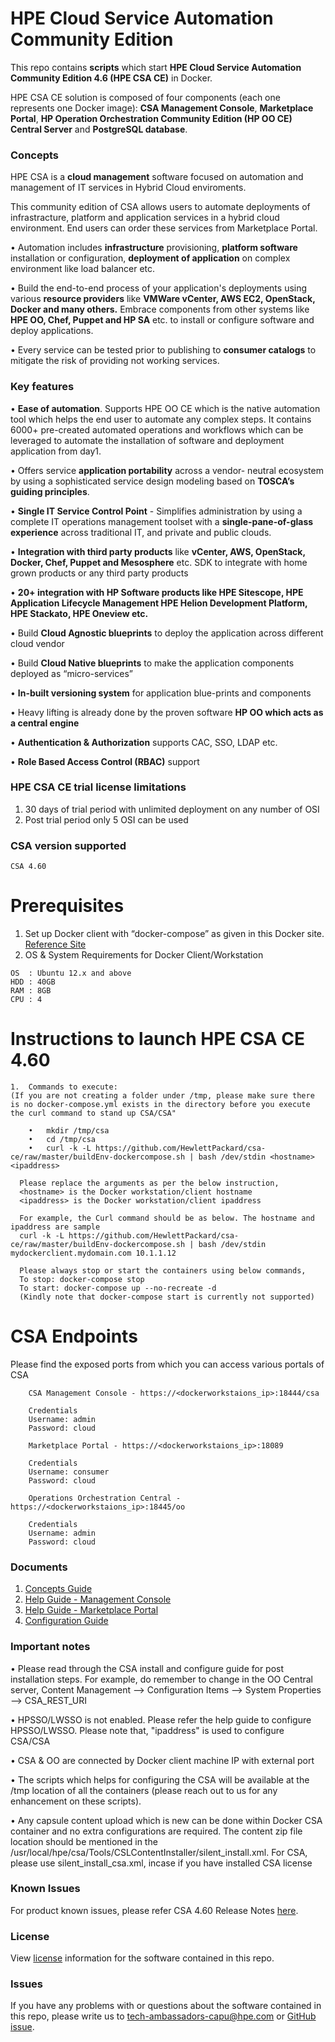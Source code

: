 # HPE Cloud Service Automation Community Edition

This repo contains **scripts** which start **HPE Cloud Service Automation Community Edition 4.6 (HPE CSA CE)** in Docker. 

HPE CSA CE solution is composed of four components (each one represents one Docker image): **CSA Management Console**, **Marketplace Portal**, **HP Operation Orchestration Community Edition (HP OO CE) Central Server** and **PostgreSQL database**. 


### Concepts
HPE CSA is a **cloud management** software focused on automation and management of IT services in Hybrid Cloud enviroments. 

This community edition of CSA allows users to automate deployments of infrastracture, platform and application services in a hybrid cloud environment. End users can order these services from Marketplace Portal.

•	Automation includes **infrastructure** provisioning, **platform software** installation or configuration, **deployment of application** on complex environment like load balancer etc. 

•	Build the end-to-end process of your application's deployments using various **resource providers** like **VMWare vCenter, AWS EC2, OpenStack, Docker and many others.** Embrace components from other systems like **HPE OO, Chef,		Puppet and HP SA** etc. to install or configure software and deploy applications. 

•	Every service can be tested prior to publishing to **consumer catalogs** to mitigate the risk of providing not working services.


### Key features

•	**Ease of automation**. Supports HPE OO CE which is  the native automation tool which helps the end user to automate any complex steps. It contains 6000+ pre-created automated operations and workflows which can be		leveraged to automate the installation of software and deployment application from day1. 

•	Offers service **application portability** across a vendor- neutral ecosystem by using a sophisticated service design modeling based on **TOSCA’s guiding principles**.

•	**Single IT Service Control Point** - Simplifies administration by using a complete IT operations management toolset with a **single-pane-of-glass experience** across traditional IT, and private and public clouds.

•	**Integration with third party products** like **vCenter, AWS, OpenStack, Docker, Chef, Puppet and Mesosphere** etc. SDK to integrate with home grown products or any third party products

•	**20+ integration with HP Software products like HPE Sitescope, HPE Application Lifecycle Management HPE Helion Development Platform, HPE Stackato, HPE Oneview etc.**

•	Build **Cloud Agnostic blueprints** to deploy the application across different cloud vendor

•	Build **Cloud Native blueprints** to make the application components deployed as “micro-services”

•	**In-built versioning system** for application blue-prints and components

•	Heavy lifting is already done by the proven software **HP OO which acts as a central engine**

•	**Authentication & Authorization** supports CAC, SSO, LDAP etc.

•	**Role Based Access Control (RBAC)** support



### HPE CSA CE trial license limitations
1.	30 days of trial period with unlimited deployment on any number of OSI
2.	Post trial period only 5 OSI can be used

### CSA version supported
```
CSA 4.60
```

# Prerequisites 
1.	Set up Docker client with “docker-compose” as given in this  Docker site. [Reference Site](https://docs.docker.com/engine/installation/linux/ubuntulinux/)
2.	OS & System Requirements for Docker Client/Workstation
```
OS  : Ubuntu 12.x and above
HDD : 40GB 
RAM : 8GB 
CPU : 4
```

# Instructions to launch HPE CSA CE 4.60

```
1.	Commands to execute:
(If you are not creating a folder under /tmp, please make sure there is no docker-compose.yml exists in the directory before you execute the curl command to stand up CSA/CSA"

	•	mkdir /tmp/csa
	•	cd /tmp/csa 
	•	curl -k -L https://github.com/HewlettPackard/csa-ce/raw/master/buildEnv-dockercompose.sh | bash /dev/stdin <hostname> <ipaddress>
 
  Please replace the arguments as per the below instruction,
  <hostname> is the Docker workstation/client hostname
  <ipaddress> is the Docker workstation/client ipaddress

  For example, the Curl command should be as below. The hostname and ipaddress are sample
  curl -k -L https://github.com/HewlettPackard/csa-ce/raw/master/buildEnv-dockercompose.sh | bash /dev/stdin mydockerclient.mydomain.com 10.1.1.12

  Please always stop or start the containers using below commands,
  To stop: docker-compose stop
  To start: docker-compose up --no-recreate -d
  (Kindly note that docker-compose start is currently not supported)
```

# CSA Endpoints
Please find the exposed ports from which you can access various portals of CSA
```
	CSA Management Console - https://<dockerworkstaions_ip>:18444/csa

	Credentials 	
	Username: admin
	Password: cloud
	
	Marketplace Portal - https://<dockerworkstaions_ip>:18089

	Credentials 	
	Username: consumer
	Password: cloud

	Operations Orchestration Central - https://<dockerworkstaions_ip>:18445/oo
	
	Credentials 
	Username: admin
	Password: cloud	
```


### Documents
1.	[Concepts Guide](https://github.com/HewlettPackard/csa-ce/raw/master/Docs/CSA_460_Concepts_Guide.pdf)
2.	[Help Guide - Management Console](https://github.com/HewlettPackard/csa-ce/raw/master/Docs/CSA_460_Management_Console_Help.pdf)
3.	[Help Guide - Marketplace Portal](https://github.com/HewlettPackard/csa-ce/raw/master/Docs/CSA_460_Marketplace_Portal_Help.pdf)
4.	[Configuration Guide](https://github.com/HewlettPackard/csa-ce/raw/master/Docs/CSA_460_Configuration_Guide.pdf)



### Important notes

• Please read through the CSA install and configure guide for post installation steps. For example, do remember to change in the OO Central server, 
	Content Management --> Configuration Items --> System Properties --> CSA_REST_URI

• HPSSO/LWSSO is not enabled. Please refer the help guide to configure HPSSO/LWSSO. Please note that, "ipaddress" is used to configure CSA/CSA

• CSA & OO are connected by Docker client machine IP with external port

• The scripts which helps for configuring the CSA will be available at the /tmp location of all the containers (please reach out to us for any enhancement on these scripts).

• Any capsule content upload which is new can be done within Docker CSA container and no extra configurations are required. The content zip file location should be mentioned in the
	/usr/local/hpe/csa/Tools/CSLContentInstaller/silent_install.xml. 
	For CSA, please use silent_install_csa.xml, incase if you have installed CSA license

### Known Issues
For product known issues, please refer CSA 4.60 Release Notes [here](https://github.com/HewlettPackard/csa-ce/raw/master/Docs/CSA_460_Release_Notes.pdf).

### License
View [license](https://github.com/HewlettPackard/csa-ce/blob/master/LICENSE) information for the software contained in this repo.

### Issues
If you have any problems with or questions about the software contained in this repo, please write us to tech-ambassadors-capu@hpe.com or [GitHub issue](https://github.com/HewlettPackard/csa-ce/issues).
